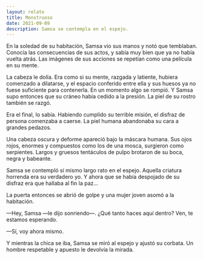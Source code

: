 ```yaml
---
layout: relato
title: Monstruoso
date: 2021-09-09
description: Samsa se contempla en el espejo.
---
```


En la soledad de su habitación, Samsa vio sus manos y notó que temblaban. Conocía las consecuencias de sus actos, y sabía muy bien que ya no había vuelta atrás. Las imágenes de sus acciones se repetían como una película en su mente. 

La cabeza le dolía. Era como si su mente, razgada y latiente, hubiera comenzado a dilatarse, y el espacio conferido entre ella y sus huesos ya no fuese suficiente para contenerla. En un momento algo se rompió. Y Samsa supo entonces que su cráneo había cedido a la presión. La piel de su rostro también se razgó.

Era el final, lo sabía. Habiendo cumplido su terrible misión, el disfraz de persona comenzaba a caerse. La piel humana abandonaba su cara a grandes pedazos.

Una cabeza oscura y deforme apareció bajo la máscara humana. Sus ojos rojos, enormes y compuestos como los de una mosca, surgieron como serpientes. Largos y gruesos tentáculos de pulpo brotaron de su boca, negra y babeante.

Samsa se contempló sí mismo largo rato en el espejo. Aquella criatura horrenda era su verdadero yo. Y ahora que se había despojado de su disfraz era que hallaba al fin la paz... 

La puerta entonces se abrió de golpe y una mujer joven asomó a la habitación.

—Hey, Samsa —le dijo sonriendo—. ¿Qué tanto haces aquí dentro? Ven, te estamos esperando.

—Sí, voy ahora mismo.

Y mientras la chica se iba, Samsa se miró al espejo y ajustó su corbata. Un hombre respetable y apuesto le devolvía la mirada.